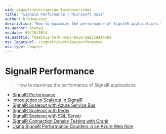 ```yaml
---
uid: signalr/overview/performance/index
title: "SignalR Performance | Microsoft Docs"
author: bradygaster
description: "How to maximize the performance of SignalR applications."
ms.author: bradyg
ms.date: 09/19/2014
ms.assetid: fda81611-b67b-4c62-915e-8adc1924a401
msc.legacyurl: /signalr/overview/performance
msc.type: chapter
---
```

SignalR Performance
====================
> How to maximize the performance of SignalR applications.


- [SignalR Performance](signalr-performance.md)
- [Introduction to Scaleout in SignalR](scaleout-in-signalr.md)
- [SignalR Scaleout with Azure Service Bus](scaleout-with-windows-azure-service-bus.md)
- [SignalR Scaleout with Redis](scaleout-with-redis.md)
- [SignalR Scaleout with SQL Server](scaleout-with-sql-server.md)
- [SignalR Connection Density Testing with Crank](signalr-connection-density-testing-with-crank.md)
- [Using SignalR Performance Counters in an Azure Web Role](using-signalr-performance-counters-in-an-azure-web-role.md)
